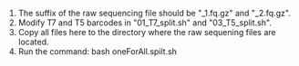 1. The suffix of the raw sequencing file should be "_1.fq.gz" and "_2.fq.gz". 
2. Modify T7 and T5 barcodes in "01_T7_split.sh" and "03_T5_split.sh".
3. Copy all files here to the directory where the raw sequening files are located.
4. Run the command: bash oneForAll.spilt.sh
